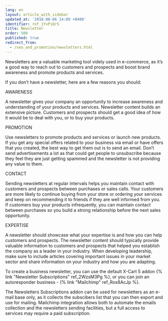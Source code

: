 ```yaml
---
lang: en
layout: article_with_sidebar
updated_at: '2018-08-06 14:09 +0400'
identifier: ref_1YvPiQr5
title: Newsletter
order: 500
published: true
redirect_from:
  - /seo_and_promotion/newsletters.html
---
```

Newsletters are a valuable marketing tool videly used in e-commerce, as it’s a good way to reach out to customers and prospects and boost brand awareness and promote products and services. 

If you don’t have a newsletter, here are a few reasons you should:

AWARENESS

A newsletter gives your company an opportunity to increase awareness and understanding of your products and services. Newsletter content builds an extensive picture. Customers and prospects should get a good idea of how it would be to deal with you, or to buy your products.

PROMOTION

Use newsletters to promote products and services or launch new products. If you get any special offers related to your business via email or have offers that you created, the best way to get them out is to send an email. Don’t send advertisements a lot as that could get people to unsubscribe because they feel they are just getting spammed and the newsletter is not providing any value to them.

CONTACT

Sending newsletters at regular intervals helps you maintain contact with customers and prospects between purchases or sales calls. Your customers are more likely to continue buying from your store or ordering your services and keep on recommending it to friends if they are well informed from you. If customers buy your products infrequently, you can maintain contact between purchases so you build a strong relationship before the next sales opportunity.

EXPERTISE

A newsletter should showcase what your expertise is and how you can help customers and prospects. The newsletter content should typically provide valuable information to customers and prospects that helped you establish the company as a leader in your industry. When developing leadership, make sure to include articles covering important issues in your market sector and share information on your industry and how you are adapting.

To create a business newsletter, you can use the default X-Cart 5 addon {% link "Newsletter Subscriptions" ref_2WzsM3Pg %}, or you can join an autoresponder business - {% link "Mailchimp" ref_Rox8AcJp %}.

The Newsletters Subscriptions addon can be used for newsletters as an e-mail base only, as it collects the subscibers list that you can then export and use for mailing. Mailchimp integration allows both to automate the emails collection and the newsletters sending facilities, but a full access to services may require a paid subscription.
